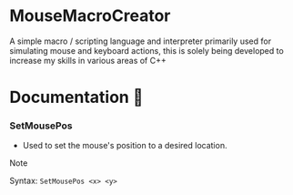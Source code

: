 # MouseMacroCreator
A simple macro / scripting language and interpreter primarily used for simulating mouse and keyboard actions, this is solely being developed to increase my skills in various areas of C++

# Documentation 📖
### SetMousePos
- Used to set the mouse's position to a desired location.
> [!NOTE]
> Syntax: `SetMousePos <x> <y>`
